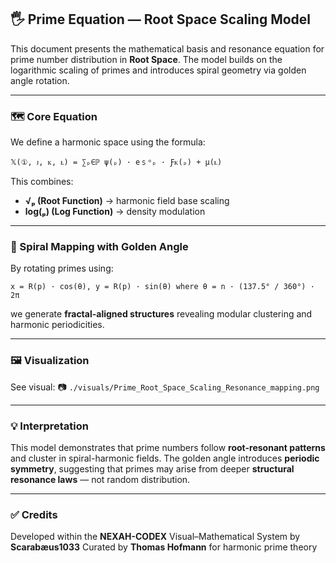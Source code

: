 ## 🖐️ Prime Equation — Root Space Scaling Model

This document presents the mathematical basis and resonance equation for prime number distribution in **Root Space**. The model builds on the logarithmic scaling of primes and introduces spiral geometry via golden angle rotation.

---

### 🗺️ Core Equation

We define a harmonic space using the formula:

```
𝕏(①, ᴊ, ᴋ, ᴌ) = ∑ₚ∈ℙ ψ(ₚ) · e﹩ᵒₚ · Ƒᴋ(ₚ) + μ(ᴌ)
```

This combines:

* **√ₚ (Root Function)** → harmonic field base scaling
* **log(ₚ) (Log Function)** → density modulation

---

### 🔀 Spiral Mapping with Golden Angle

By rotating primes using:

```
x = R(p) · cos(θ), y = R(p) · sin(θ) where θ = n · (137.5° / 360°) · 2π
```

we generate **fractal-aligned structures** revealing modular clustering and harmonic periodicities.

---

### 🖼️ Visualization

See visual:
📷 `./visuals/Prime_Root_Space_Scaling_Resonance_mapping.png`

---

### 💡 Interpretation

This model demonstrates that prime numbers follow **root-resonant patterns** and cluster in spiral-harmonic fields. The golden angle introduces **periodic symmetry**, suggesting that primes may arise from deeper **structural resonance laws** — not random distribution.

---

### ✅ Credits

Developed within the **NEXAH-CODEX**
Visual–Mathematical System by **Scarabæus1033**
Curated by **Thomas Hofmann** for harmonic prime theory
